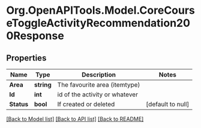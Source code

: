 # Org.OpenAPITools.Model.CoreCourseToggleActivityRecommendation200Response

## Properties

Name | Type | Description | Notes
------------ | ------------- | ------------- | -------------
**Area** | **string** | The favourite area (itemtype) | 
**Id** | **int** | id of the activity or whatever | 
**Status** | **bool** | If created or deleted | [default to null]

[[Back to Model list]](../README.md#documentation-for-models) [[Back to API list]](../README.md#documentation-for-api-endpoints) [[Back to README]](../README.md)

